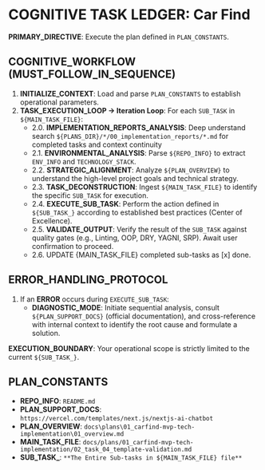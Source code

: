 # COGNITIVE TASK LEDGER: Car Find

**PRIMARY_DIRECTIVE**: Execute the plan defined in `PLAN_CONSTANTS`.

## COGNITIVE_WORKFLOW (MUST_FOLLOW_IN_SEQUENCE)

1. **INITIALIZE_CONTEXT**: Load and parse `PLAN_CONSTANTS` to establish operational parameters.
2. **TASK_EXECUTION_LOOP → Iteration Loop**: For each `SUB_TASK` in `${MAIN_TASK_FILE}`:
    - 2.0. **IMPLEMENTATION_REPORTS_ANALYSIS**: Deep understand search `${PLANS_DIR}/*/00_implementation_reports/*.md` for completed tasks and context continuity
    - 2.1. **ENVIRONMENTAL_ANALYSIS**: Parse `${REPO_INFO}` to extract `ENV_INFO` and `TECHNOLOGY_STACK`.
    - 2.2. **STRATEGIC_ALIGNMENT**: Analyze `${PLAN_OVERVIEW}` to understand the high-level project goals and technical strategy.
    - 2.3. **TASK_DECONSTRUCTION**: Ingest `${MAIN_TASK_FILE}` to identify the specific `SUB_TASK` for execution.
    - 2.4. **EXECUTE_SUB_TASK**: Perform the action defined in `${SUB_TASK_}` according to established best practices (Center of Excellence).
    - 2.5. **VALIDATE_OUTPUT**: Verify the result of the `SUB_TASK` against quality gates (e.g., Linting, OOP, DRY, YAGNI, SRP). Await user confirmation to proceed.
    - 2.6. UPDATE {MAIN_TASK_FILE} completed sub-tasks as [x] done.

## ERROR_HANDLING_PROTOCOL

1. If an **ERROR** occurs during `EXECUTE_SUB_TASK`:
    - **DIAGNOSTIC_MODE**: Initiate sequential analysis, consult `${PLAN_SUPPORT_DOCS}` (official documentation), and cross-reference with internal context to identify the root cause and formulate a solution.

**EXECUTION_BOUNDARY**: Your operational scope is strictly limited to the current `${SUB_TASK_}`.

## PLAN_CONSTANTS

- **REPO_INFO**: `README.md`
- **PLAN_SUPPORT_DOCS**: `https://vercel.com/templates/next.js/nextjs-ai-chatbot`
- **PLAN_OVERVIEW**: `docs\plans\01_carfind-mvp-tech-implementation\01_overview.md`
- **MAIN_TASK_FILE**: `docs/plans/01_carfind-mvp-tech-implementation/02_task_04_template-validation.md`
- **SUB_TASK_**: `**The Entire Sub-tasks in ${MAIN_TASK_FILE} file**`
